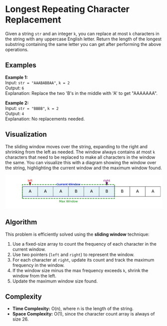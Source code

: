 # Longest Repeating Character Replacement

Given a string `str` and an integer `k`, you can replace at most `k` characters in the string with any uppercase English letter. Return the length of the longest substring containing the same letter you can get after performing the above operations.

## Examples

**Example 1:**  
Input: `str = "AAABABBAA"`, `k = 2`  
Output: `6`  
Explanation: Replace the two 'B's in the middle with 'A' to get "AAAAAAA".

**Example 2:**  
Input: `str = "BBBB"`, `k = 2`  
Output: `4`  
Explanation: No replacements needed.

## Visualization

The sliding window moves over the string, expanding to the right and shrinking from the left as needed. The window always contains at most `k` characters that need to be replaced to make all characters in the window the same.
You can visualize this with a diagram showing the window over the string, highlighting the current window and the maximum window found.

![Screenshot](../../../../images/longest_repeating_char_replacement.png)



## Algorithm

This problem is efficiently solved using the **sliding window** technique:

1. Use a fixed-size array to count the frequency of each character in the current window.
2. Use two pointers (`left` and `right`) to represent the window.
3. For each character at `right`, update its count and track the maximum frequency in the window.
4. If the window size minus the max frequency exceeds `k`, shrink the window from the left.
5. Update the maximum window size found.


## Complexity

- **Time Complexity:** O(n), where n is the length of the string.
- **Space Complexity:** O(1), since the character count array is always of size 26.

